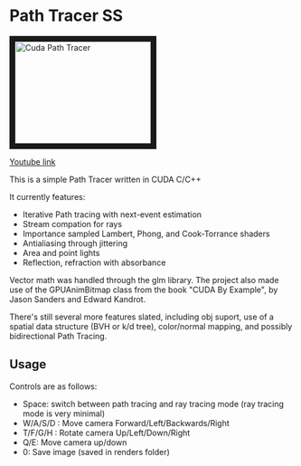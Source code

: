 # Path Tracer SS

<a href="http://www.youtube.com/watch?feature=player_embedded&v=0Z7Eo0BJaAg-7Z0
" target="_blank"><img src="http://img.youtube.com/vi/0Z7Eo0BJaAg/hqdefault.jpg" 
alt="Cuda Path Tracer" width="240" height="180" border="10" /></a>

[Youtube link](http://www.youtube.com/watch?feature=player_embedded&v=0Z7Eo0BJaAg-7Z0)

This is a simple Path Tracer written in CUDA C/C++

It currently features:

* Iterative Path tracing with next-event estimation
* Stream compation for rays
* Importance sampled Lambert, Phong, and Cook-Torrance shaders
* Antialiasing through jittering
* Area and point lights
* Reflection, refraction with absorbance

Vector math was handled through the glm library.  The project also made use of the GPUAnimBitmap class from the book "CUDA By Example", by Jason Sanders and Edward Kandrot.

There's still several more features slated, including obj suport, use of a spatial data structure (BVH or k/d tree), color/normal mapping, and possibly bidirectional Path Tracing.

## Usage

Controls are as follows:

* Space: switch between path tracing and ray tracing mode (ray tracing mode is very minimal)
* W/A/S/D : Move camera Forward/Left/Backwards/Right
* T/F/G/H : Rotate camera Up/Left/Down/Right
* Q/E: Move camera up/down
* 0: Save image (saved in renders folder)
